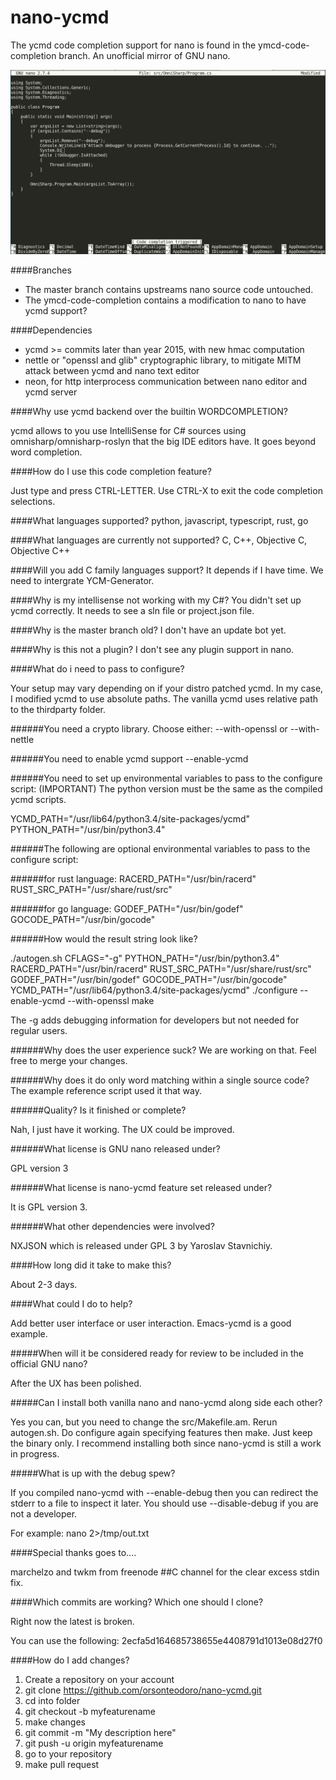 # nano-ycmd
The ycmd code completion support for nano is found in the ymcd-code-completion branch.  An unofficial mirror of GNU nano.

![Alt text](csharp-ynano-example.png?raw=true "CSharp IntelliSense with OmniSharp and ycmd.")

####Branches

* The master branch contains upstreams nano source code untouched.
* The ymcd-code-completion contains a modification to nano to have ycmd support?

####Dependencies
* ycmd >= commits later than year 2015, with new hmac computation
* nettle or "openssl and glib" cryptographic library, to mitigate MITM attack between ycmd and nano text editor
* neon, for http interprocess communication between nano editor and ycmd server

####Why use ycmd backend over the builtin WORDCOMPLETION?

ycmd allows to you use IntelliSense for C# sources using omnisharp/omnisharp-roslyn that the big IDE editors have.  It goes beyond word completion.

####How do I use this code completion feature?

Just type and press CTRL-LETTER.  Use CTRL-X to exit the code completion selections.

####What languages supported?
python, javascript, typescript, rust, go

####What languages are currently not supported?
C, C++, Objective C, Objective C++

####Will you add C family languages support?
It depends if I have time.  We need to intergrate YCM-Generator.

####Why is my intellisense not working with my C#?
You didn't set up ycmd correctly.  It needs to see a sln file or project.json file.

####Why is the master branch old?
I don't have an update bot yet.

####Why is this not a plugin?
I don't see any plugin support in nano.

####What do i need to pass to configure?

Your setup may vary depending on if your distro patched ycmd.  In my case, I modified ycmd to use absolute paths.  The vanilla ycmd uses relative path to the thirdparty folder.

######You need a crypto library.  Choose either:
--with-openssl
or
--with-nettle

######You need to enable ycmd support
--enable-ycmd

######You need to set up environmental variables to pass to the configure script:
(IMPORTANT) The python version must be the same as the compiled ycmd scripts.

YCMD_PATH="/usr/lib64/python3.4/site-packages/ycmd"
PYTHON_PATH="/usr/bin/python3.4" 

######The following are optional environmental variables to pass to the configure script:

######for rust language:
RACERD_PATH="/usr/bin/racerd" 
RUST_SRC_PATH="/usr/share/rust/src" 

######for go language:
GODEF_PATH="/usr/bin/godef" 
GOCODE_PATH="/usr/bin/gocode" 

######How would the result string look like?

./autogen.sh
CFLAGS="-g" PYTHON_PATH="/usr/bin/python3.4" RACERD_PATH="/usr/bin/racerd" RUST_SRC_PATH="/usr/share/rust/src" GODEF_PATH="/usr/bin/godef" GOCODE_PATH="/usr/bin/gocode" YCMD_PATH="/usr/lib64/python3.4/site-packages/ycmd" ./configure --enable-ycmd --with-openssl
make

The -g adds debugging information for developers but not needed for regular users. 

######Why does the user experience suck?
We are working on that.  Feel free to merge your changes.

######Why does it do only word matching within a single source code?
The example reference script used it that way.

######Quality?  Is it finished or complete?

Nah, I just have it working.  The UX could be improved.

######What license is GNU nano released under?

GPL version 3

######What license is nano-ycmd feature set released under?

It is GPL version 3.

######What other dependencies were involved?

NXJSON which is released under GPL 3 by Yaroslav Stavnichiy.

####How long did it take to make this?

About 2-3 days.

####What could I do to help?

Add better user interface or user interaction.  Emacs-ycmd is a good example.

#####When will it be considered ready for review to be included in the official GNU nano?

After the UX has been polished.

#####Can I install both vanilla nano and nano-ycmd along side each other?

Yes you can, but you need to change the src/Makefile.am.  Rerun autogen.sh.  Do configure again specifying features then make.  Just keep the binary only.  I recommend installing both since nano-ycmd is still a work in progress.

#####What is up with the debug spew?

If you compiled nano-ycmd with --enable-debug then you can redirect the stderr to a file to inspect it later.  You should use --disable-debug if you are not a developer.

For example:
nano 2>/tmp/out.txt

####Special thanks goes to....

marchelzo and twkm from freenode ##C channel for the clear excess stdin fix.

####Which commits are working?  Which one should I clone?

Right now the latest is broken.

You can use the following:
2ecfa5d164685738655e4408791d1013e08d27f0

####How do I add changes?
1. Create a repository on your account
2. git clone https://github.com/orsonteodoro/nano-ycmd.git
3. cd into folder
4. git checkout -b myfeaturename
5. make changes
6. git commit -m "My description here"
7. git push -u origin myfeaturename
8. go to your repository
9. make pull request

